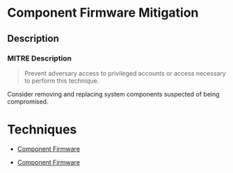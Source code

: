 
# Component Firmware Mitigation

## Description

### MITRE Description

> Prevent adversary access to privileged accounts or access necessary to perform this technique.

Consider removing and replacing system components suspected of being compromised.


# Techniques


* [Component Firmware](../techniques/Component-Firmware.md)

* [Component Firmware](../techniques/Component-Firmware.md)
    
